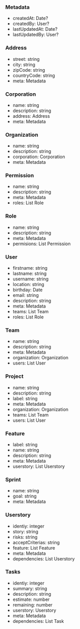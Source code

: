 ### Metadata
- createdAt: Date?
- createdBy: User?
- lastUpdatedAt: Date?
- lastUpdatedBy: User?

### Address
- street: string
- city: string
- zipCode: string
- countryCode: string
- meta: Metadata

### Corporation
- name: string
- description: string
- address: Address
- meta: Metadata

### Organization
- name: string
- description: string
- corporation: Corporation
- meta: Metadata

### Permission
- name: string
- description: string
- meta: Metadata
- roles: List Role

### Role
- name: string
- description: string
- meta: Metadata
- permisions: List Permission

### User
- firstname: string
- lastname: string
- username: string
- location: string
- birthday: Date
- email: string
- description: string
- meta: Metadata
- teams: List Team
- roles: List Role

### Team
- name: string
- description: string
- meta: Metadata
- organization: Organization
- users: List User

### Project
- name: string
- description: string
- label: string
- meta: Metadata
- organization: Organization
- teams: List Team
- users: List User

### Feature
- label: string
- name: string
- description: string
- meta: Metadata
- userstory: List Userstory

### Sprint
- name: string
- goal: string
- meta: Metadata

### Userstory
- identiy: integer
- story: string
- risks: string
- acceptCriterias: string
- feature: List Feature
- meta: Metadata
- dependencies: List Userstory

### Tasks
- identiy: integer
- summary: string
- description: string
- estimate: number
- remaining: number
- userstory: Userstory
- meta: Metadata
- dependencies: List Task
